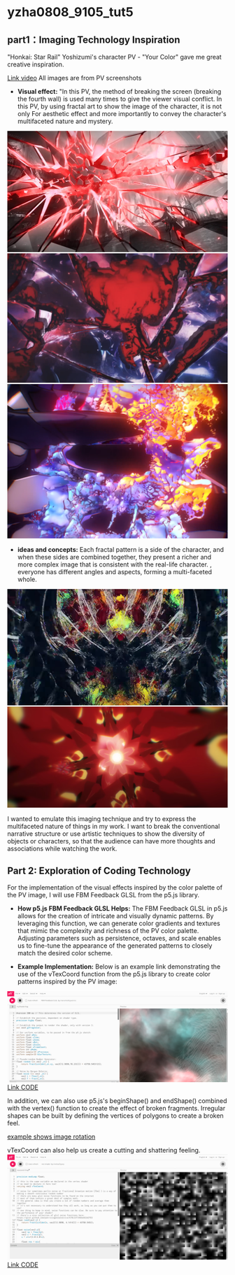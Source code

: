 # yzha0808_9105_tut5


## part1：Imaging Technology Inspiration
"Honkai: Star Rail" Yoshizumi's character PV - "Your Color" gave me great creative inspiration.

[Link video](https://www.youtube.com/watch?v=IQQPDPAvxTg)
All images are from PV screenshots

- **Visual effect:** "In this PV, the method of breaking the screen (breaking the fourth wall) is used many times to give the viewer visual conflict. In this PV, by using fractal art to show the image of the character, it is not only For aesthetic effect and more importantly to convey the character's multifaceted nature and mystery.

![An image of Broken effect](./assets/BrokenPerformance1.jpg)
![An image of Broken effect](./assets/BrokenPerformance2.jpg)
![An image of Broken effect](./assets/BrokenPerformance3.jpg)

- **ideas and concepts:** Each fractal pattern is a side of the character, and when these sides are combined together, they present a richer and more complex image that is consistent with the real-life character. , everyone has different angles and aspects, forming a multi-faceted whole.

![An image of FractalArt1](./assets/FractalArt1.jpg)
![An image of FractalArt1](./assets/FractalArt2.jpg)

I wanted to emulate this imaging technique and try to express the multifaceted nature of things in my work. I want to break the conventional narrative structure or use artistic techniques to show the diversity of objects or characters, so that the audience can have more thoughts and associations while watching the work.

## Part 2: Exploration of Coding Technology

For the implementation of the visual effects inspired by the color palette of the PV image, I will use FBM Feedback GLSL from the p5.js library.

- **How p5.js FBM Feedback GLSL Helps:** The FBM Feedback GLSL in p5.js allows for the creation of intricate and visually dynamic patterns. By leveraging this function, we can generate color gradients and textures that mimic the complexity and richness of the PV color palette. Adjusting parameters such as persistence, octaves, and scale enables us to fine-tune the appearance of the generated patterns to closely match the desired color scheme.

- **Example Implementation:** Below is an example link demonstrating the use of the vTexCoord function from the p5.js library to create color patterns inspired by the PV image:

![p5.js FBM Example](./assets/Example1.png)
[Link CODE](https://editor.p5js.org/marcelrodriguezricc/sketches/hD-cb0jsG)

In addition, we can also use p5.js's beginShape() and endShape() combined with the vertex() function to create the effect of broken fragments. Irregular shapes can be built by defining the vertices of polygons to create a broken feel.

[example shows image rotation](https://p5js.org/reference/#/p5/vertex)

vTexCoord can also help us create a cutting and shattering feeling.
![vTexCoord example shows image cutting and cracking feeling](./assets/Example2.png)
[Link CODE](https://editor.p5js.org/AndreaOguey/sketches/TBQBVh3Vh)













